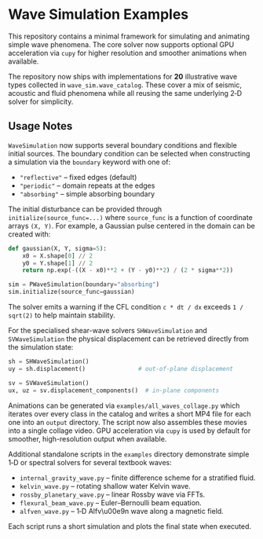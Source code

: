 # Wave Simulation Examples

This repository contains a minimal framework for simulating and animating simple wave phenomena.  The core solver now supports optional GPU acceleration via ``cupy`` for higher resolution and smoother animations when available.

The repository now ships with implementations for **20** illustrative wave
types collected in ``wave_sim.wave_catalog``.  These cover a mix of seismic,
acoustic and fluid phenomena while all reusing the same underlying 2‑D solver
for simplicity.

## Usage Notes

`WaveSimulation` now supports several boundary conditions and flexible initial
sources. The boundary condition can be selected when constructing a simulation
via the `boundary` keyword with one of:

* `"reflective"` – fixed edges (default)
* `"periodic"` – domain repeats at the edges
* `"absorbing"` – simple absorbing boundary

The initial disturbance can be provided through `initialize(source_func=...)`
where `source_func` is a function of coordinate arrays ``(X, Y)``. For example,
a Gaussian pulse centered in the domain can be created with:

```python
def gaussian(X, Y, sigma=5):
    x0 = X.shape[0] // 2
    y0 = Y.shape[1] // 2
    return np.exp(-((X - x0)**2 + (Y - y0)**2) / (2 * sigma**2))

sim = PWaveSimulation(boundary="absorbing")
sim.initialize(source_func=gaussian)
```

The solver emits a warning if the CFL condition ``c * dt / dx`` exceeds
``1 / sqrt(2)`` to help maintain stability.

For the specialised shear-wave solvers ``SHWaveSimulation`` and
``SVWaveSimulation`` the physical displacement can be retrieved directly from
the simulation state:

```python
sh = SHWaveSimulation()
uy = sh.displacement()               # out-of-plane displacement

sv = SVWaveSimulation()
ux, uz = sv.displacement_components()  # in-plane components
```

Animations can be generated via ``examples/all_waves_collage.py`` which
iterates over every class in the catalog and writes a short MP4 file for each
one into an ``output`` directory.  The script now also assembles these movies
into a single collage video.  GPU acceleration via ``cupy`` is used by default
for smoother, high-resolution output when available.


Additional standalone scripts in the ``examples`` directory demonstrate simple
1‑D or spectral solvers for several textbook waves:

* ``internal_gravity_wave.py`` – finite difference scheme for a stratified fluid.
* ``kelvin_wave.py`` – rotating shallow water Kelvin wave.
* ``rossby_planetary_wave.py`` – linear Rossby wave via FFTs.
* ``flexural_beam_wave.py`` – Euler–Bernoulli beam equation.
* ``alfven_wave.py`` – 1‑D Alfv\u00e9n wave along a magnetic field.

Each script runs a short simulation and plots the final state when executed.
